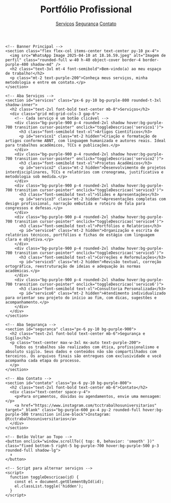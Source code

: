 <!DOCTYPE html>
<html lang="pt-BR">
  <head>
    <meta charset="UTF-8" />
    <meta name="viewport" content="width=device-width, initial-scale=1.0" />
    <title>Portfólio Profissional</title>
    <script src="https://cdn.tailwindcss.com"></script>
    <style>
      html {
        scroll-behavior: smooth;
      }
    </style>
  </head>
  <body class="bg-gradient-to-b from-purple-900 to-purple-700 text-white font-sans">
    <!-- Cabeçalho -->
    <header class="sticky top-0 z-50 bg-purple-950 bg-opacity-90 p-4 flex justify-between items-center shadow-lg">
      <h1 class="text-2xl font-bold">Portfólio Profissional</h1>
      <nav class="space-x-4">
        <a href="#servicos" class="hover:text-purple-300">Serviços</a>
        <a href="#seguranca" class="hover:text-purple-300">Segurança</a>
        <a href="#contato" class="hover:text-purple-300">Contato</a>
      </nav>
    </header>

    <!-- Banner Principal -->
    <section class="flex flex-col items-center text-center py-10 px-4">
      <img src="WhatsApp Image 2025-04-10 at 18.16.59.jpeg" alt="Imagem de perfil" class="rounded-full w-40 h-40 object-cover border-4 border-purple-400 shadow-md" />
      <h2 class="text-3xl mt-4 font-semibold">Bem-vindo(a) ao meu espaço de trabalho!</h2>
      <p class="mt-2 text-purple-200">Conheça meus serviços, minha metodologia e entre em contato.</p>
    </section>

    <!-- Aba Serviços -->
    <section id="servicos" class="px-6 py-10 bg-purple-800 rounded-t-3xl shadow-inner">
      <h2 class="text-2xl font-bold text-center mb-8">Serviços</h2>
      <div class="grid md:grid-cols-3 gap-6">
        <!-- Cada serviço é um botão clicável -->
        <div class="bg-purple-900 p-4 rounded-2xl shadow hover:bg-purple-700 transition cursor-pointer" onclick="toggleDescricao('servico1')">
          <h3 class="font-semibold text-xl">Artigos Científicos</h3>
          <p id="servico1" class="mt-2 hidden">Criação e formatação de artigos conforme ABNT, com linguagem humanizada e autores reais. Ideal para trabalhos acadêmicos, TCCs e publicações.</p>
        </div>
        <div class="bg-purple-900 p-4 rounded-2xl shadow hover:bg-purple-700 transition cursor-pointer" onclick="toggleDescricao('servico2')">
          <h3 class="font-semibold text-xl">Projetos Acadêmicos</h3>
          <p id="servico2" class="mt-2 hidden">Desenvolvimento de projetos interdisciplinares, TCCs e relatórios com cronograma, justificativa e metodologia sob medida.</p>
        </div>
        <div class="bg-purple-900 p-4 rounded-2xl shadow hover:bg-purple-700 transition cursor-pointer" onclick="toggleDescricao('servico3')">
          <h3 class="font-semibold text-xl">Slides e Apresentações</h3>
          <p id="servico3" class="mt-2 hidden">Apresentações completas com design profissional, narração embutida e roteiro de fala para congressos e defesas.</p>
        </div>
        <div class="bg-purple-900 p-4 rounded-2xl shadow hover:bg-purple-700 transition cursor-pointer" onclick="toggleDescricao('servico4')">
          <h3 class="font-semibold text-xl">Portfólios e Relatórios</h3>
          <p id="servico4" class="mt-2 hidden">Organização e escrita de relatórios técnicos, portfólios e fichas de estágio com linguagem clara e objetiva.</p>
        </div>
        <div class="bg-purple-900 p-4 rounded-2xl shadow hover:bg-purple-700 transition cursor-pointer" onclick="toggleDescricao('servico5')">
          <h3 class="font-semibold text-xl">Correções e Reformulações</h3>
          <p id="servico5" class="mt-2 hidden">Revisão textual, correção ortográfica, reestruturação de ideias e adequação às normas acadêmicas.</p>
        </div>
        <div class="bg-purple-900 p-4 rounded-2xl shadow hover:bg-purple-700 transition cursor-pointer" onclick="toggleDescricao('servico6')">
          <h3 class="font-semibold text-xl">Consultoria Personalizada</h3>
          <p id="servico6" class="mt-2 hidden">Atendimento individualizado para orientar seu projeto do início ao fim, com dicas, sugestões e acompanhamento.</p>
        </div>
      </div>
    </section>

    <!-- Aba Segurança -->
    <section id="seguranca" class="px-6 py-10 bg-purple-900">
      <h2 class="text-2xl font-bold text-center mb-6">Segurança e Sigilo</h2>
      <p class="text-center max-w-3xl mx-auto text-purple-200">
        Todos os trabalhos são realizados com ética, profissionalismo e absoluto sigilo. Seus dados e conteúdos não são compartilhados com terceiros. Os arquivos finais são entregues com exclusividade e você acompanha cada etapa do processo.
      </p>
    </section>

    <!-- Aba Contato -->
    <section id="contato" class="px-6 py-10 bg-purple-800">
      <h2 class="text-2xl font-bold text-center mb-6">Contato</h2>
      <div class="text-center space-y-4">
        <p>Para orçamentos, dúvidas ou agendamentos, envie uma mensagem:</p>
        <a href="https://www.instagram.com/tcctrabalhosuniversitarios" target="_blank" class="bg-purple-600 px-4 py-2 rounded-full hover:bg-purple-500 transition inline-block">Instagram: @tcctrabalhosuniversitarios</a>
      </div>
    </section>

    <!-- Botão Voltar ao Topo -->
    <button onclick="window.scrollTo({ top: 0, behavior: 'smooth' })" class="fixed bottom-5 right-5 bg-purple-700 hover:bg-purple-500 p-3 rounded-full shadow-lg">
      ⬆️
    </button>

    <!-- Script para alternar serviços -->
    <script>
      function toggleDescricao(id) {
        const el = document.getElementById(id);
        el.classList.toggle('hidden');
      }
    </script>
  </body>
</html>
